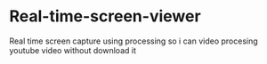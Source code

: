 # Real-time-screen-viewer
Real time screen capture using processing
so i can video procesing youtube video without download it
